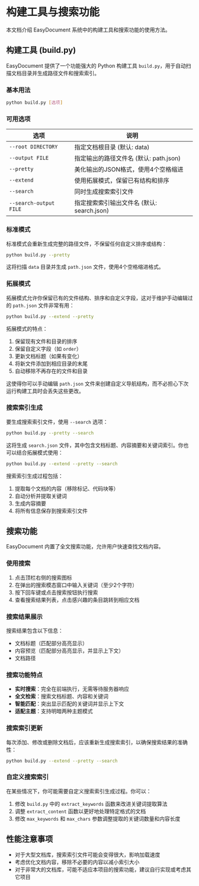 # 构建工具与搜索功能

本文档介绍 EasyDocument 系统中的构建工具和搜索功能的使用方法。

## 构建工具 (build.py)

EasyDocument 提供了一个功能强大的 Python 构建工具 `build.py`，用于自动扫描文档目录并生成路径文件和搜索索引。

### 基本用法

```bash
python build.py [选项]
```

### 可用选项

| 选项 | 说明 |
|------|------|
| `--root DIRECTORY` | 指定文档根目录 (默认: data) |
| `--output FILE` | 指定输出的路径文件名 (默认: path.json) |
| `--pretty` | 美化输出的JSON格式，使用4个空格缩进 |
| `--extend` | 使用拓展模式，保留已有结构和排序 |
| `--search` | 同时生成搜索索引文件 |
| `--search-output FILE` | 指定搜索索引输出文件名 (默认: search.json) |

### 标准模式

标准模式会重新生成完整的路径文件，不保留任何自定义排序或结构：

```bash
python build.py --pretty
```

这将扫描 `data` 目录并生成 `path.json` 文件，使用4个空格缩进格式。

### 拓展模式

拓展模式允许你保留已有的文件结构、排序和自定义字段，这对于维护手动编辑过的 `path.json` 文件非常有用：

```bash
python build.py --extend --pretty
```

拓展模式的特点：

1. 保留现有文件和目录的排序
2. 保留自定义字段（如 `order`）
3. 更新文档标题（如果有变化）
4. 将新文件添加到相应目录的末尾
5. 自动移除不再存在的文件和目录

这使得你可以手动编辑 `path.json` 文件来创建自定义导航结构，而不必担心下次运行构建工具时会丢失这些更改。

### 搜索索引生成

要生成搜索索引文件，使用 `--search` 选项：

```bash
python build.py --pretty --search
```

这将生成 `search.json` 文件，其中包含文档标题、内容摘要和关键词索引。你也可以结合拓展模式使用：

```bash
python build.py --extend --pretty --search
```

搜索索引生成过程包括：

1. 提取每个文档的内容（移除标记、代码块等）
2. 自动分析并提取关键词
3. 生成内容摘要
4. 将所有信息保存到搜索索引文件

## 搜索功能

EasyDocument 内置了全文搜索功能，允许用户快速查找文档内容。

### 使用搜索

1. 点击顶栏右侧的搜索图标 <i class="fas fa-search"></i>
2. 在弹出的搜索模态窗口中输入关键词（至少2个字符）
3. 按下回车键或点击搜索按钮执行搜索
4. 查看搜索结果列表，点击感兴趣的条目跳转到相应文档

### 搜索结果展示

搜索结果包含以下信息：

- 文档标题（匹配部分高亮显示）
- 内容预览（匹配部分高亮显示，并显示上下文）
- 文档路径

### 搜索功能特点

- **实时搜索**：完全在前端执行，无需等待服务器响应
- **全文检索**：搜索文档标题、内容和关键词
- **智能匹配**：突出显示匹配的关键词并显示上下文
- **适配主题**：支持明暗两种主题模式

### 搜索索引更新

每次添加、修改或删除文档后，应该重新生成搜索索引，以确保搜索结果的准确性：

```bash
python build.py --extend --pretty --search
```

### 自定义搜索索引

在某些情况下，你可能需要自定义搜索索引生成过程。你可以：

1. 修改 `build.py` 中的 `extract_keywords` 函数来改进关键词提取算法
2. 调整 `extract_content` 函数以更好地处理特定格式的文档
3. 修改 `max_keywords` 和 `max_chars` 参数调整提取的关键词数量和内容长度

## 性能注意事项

- 对于大型文档库，搜索索引文件可能会变得很大，影响加载速度
- 考虑优化文档内容，移除不必要的内容以减小索引大小
- 对于非常大的文档库，可能不适应本项目的搜索功能，建议自行实现或考虑其它项目